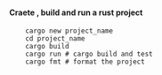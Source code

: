 #### Craete , build and run a rust project
        cargo new project_name
        cd project_name
        cargo build
        cargo run # cargo build and test
        cargo fmt # format the project
